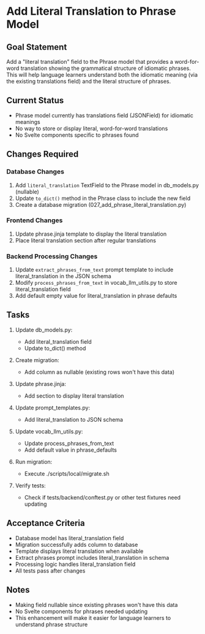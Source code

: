 # Add Literal Translation to Phrase Model

## Goal Statement
Add a "literal translation" field to the Phrase model that provides a word-for-word translation showing the grammatical structure of idiomatic phrases. This will help language learners understand both the idiomatic meaning (via the existing translations field) and the literal structure of phrases.

## Current Status
- Phrase model currently has translations field (JSONField) for idiomatic meanings
- No way to store or display literal, word-for-word translations
- No Svelte components specific to phrases found

## Changes Required

### Database Changes
1. Add `literal_translation` TextField to the Phrase model in db_models.py (nullable)
2. Update `to_dict()` method in the Phrase class to include the new field
3. Create a database migration (027_add_phrase_literal_translation.py)

### Frontend Changes
1. Update phrase.jinja template to display the literal translation
2. Place literal translation section after regular translations

### Backend Processing Changes
1. Update `extract_phrases_from_text` prompt template to include literal_translation in the JSON schema
2. Modify `process_phrases_from_text` in vocab_llm_utils.py to store literal_translation field
3. Add default empty value for literal_translation in phrase defaults

## Tasks
1. Update db_models.py:
   - Add literal_translation field
   - Update to_dict() method

2. Create migration:
   - Add column as nullable (existing rows won't have this data)

3. Update phrase.jinja:
   - Add section to display literal translation

4. Update prompt_templates.py:
   - Add literal_translation to JSON schema

5. Update vocab_llm_utils.py:
   - Update process_phrases_from_text
   - Add default value in phrase_defaults

6. Run migration:
   - Execute ./scripts/local/migrate.sh

7. Verify tests:
   - Check if tests/backend/conftest.py or other test fixtures need updating

## Acceptance Criteria
- Database model has literal_translation field
- Migration successfully adds column to database
- Template displays literal translation when available
- Extract phrases prompt includes literal_translation in schema
- Processing logic handles literal_translation field
- All tests pass after changes

## Notes
- Making field nullable since existing phrases won't have this data
- No Svelte components for phrases needed updating
- This enhancement will make it easier for language learners to understand phrase structure